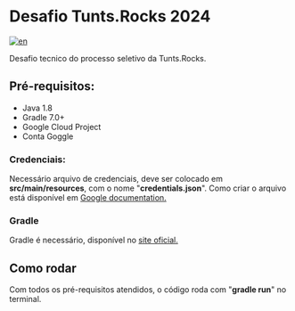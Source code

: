 # Desafio Tunts.Rocks 2024
[![en](https://img.shields.io/badge/lang-en-red.svg)](https://github.com/ellianw/TuntsRocks2024/blob/main/README.md)

Desafio tecnico do processo seletivo da Tunts.Rocks.

## Pré-requisitos:
* Java 1.8
* Gradle 7.0+
* Google Cloud Project
* Conta Goggle

### Credenciais:
Necessário arquivo de credenciais, deve ser colocado em **src/main/resources**, com o nome "**credentials.json**".
Como criar o arquivo está disponível em [Google documentation.](https://developers.google.com/sheets/api/quickstart/java#authorize_credentials_for_a_desktop_application)

### Gradle
Gradle é necessário, disponível no [site oficial.](https://gradle.org/install/)

## Como rodar
Com todos os pré-requisitos atendidos, o código roda com "**gradle run**" no terminal.